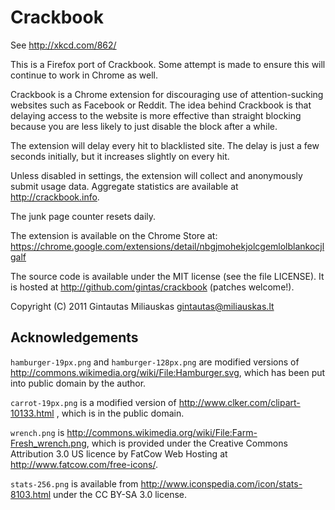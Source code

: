 Crackbook
=========

See http://xkcd.com/862/

This is a Firefox port of Crackbook. Some attempt is made to ensure this will
continue to work in Chrome as well.

Crackbook is a Chrome extension for discouraging use of attention-sucking
websites such as Facebook or Reddit. The idea behind Crackbook is that delaying
access to the website is more effective than straight blocking because you
are less likely to just disable the block after a while.

The extension will delay every hit to blacklisted site. The delay is just
a few seconds initially, but it increases slightly on every hit.

Unless disabled in settings, the extension will collect and anonymously
submit usage data. Aggregate statistics are available at
<http://crackbook.info>.

The junk page counter resets daily.


The extension is available on the Chrome Store at:
https://chrome.google.com/extensions/detail/nbgjmohekjolcgemlolblankocjlgalf

The source code is available under the MIT license (see the file LICENSE).
It is hosted at http://github.com/gintas/crackbook (patches welcome!).


Copyright (C) 2011 Gintautas Miliauskas <gintautas@miliauskas.lt>


Acknowledgements
----------------

`hamburger-19px.png` and `hamburger-128px.png` are modified
versions of <http://commons.wikimedia.org/wiki/File:Hamburger.svg>, which
has been put into public domain by the author.

`carrot-19px.png` is a modified version of
<http://www.clker.com/clipart-10133.html> , which is in the public domain.

`wrench.png` is <http://commons.wikimedia.org/wiki/File:Farm-Fresh_wrench.png>,
which is provided under the Creative Commons Attribution 3.0 US licence
by FatCow Web Hosting at <http://www.fatcow.com/free-icons/>.

`stats-256.png` is available from <http://www.iconspedia.com/icon/stats-8103.html>
under the CC BY-SA 3.0 license.
